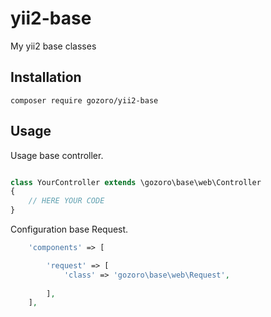 # yii2-base
My yii2 base classes


## Installation

```
composer require gozoro/yii2-base
```

## Usage

Usage base controller.

```php

class YourController extends \gozoro\base\web\Controller
{
	// HERE YOUR CODE
}

```

Configuration base Request. 

```php
    'components' => [

        'request' => [
			'class' => 'gozoro\base\web\Request',
        
        ],
	],
```